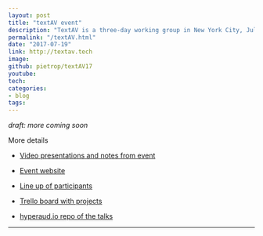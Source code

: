 ```yaml
---
layout: post
title: "textAV event"
description: "TextAV is a three-day working group in New York City, July 19-21, 2017, with leading technologists, application developers, and practitioners working in the area of online audio and video, with a particular focus on the use of captions and transcripts to facilitate and speed up the production process."
permalink: "/textAV.html"
date: "2017-07-19"
link: http://textav.tech
image: 
github: pietrop/textAV17
youtube: 
tech: 
categories:
- blog
tags:
---
```



_draft: more coming soon_

More details 
- [Video presentations and notes from event](https://pietropassarelli.gitbooks.io/textav/content/)

- [Event website](http://textAV.tech)
- [Line up of participants](https://sites.google.com/view/textav/confirmed-participants)
- [Trello board with projects](https://trello.com/b/tyIWiHOE/text-a-v-event-topics) 
- [hyperaud.io repo of the talks](http://textav.hyperaud.io/pad)


<!-- TODO: add Molly's post from Source when available.

TODO: add a bit about rational of the event, knowledge share to get people up to speed + unconference to hack on project. 

But not an hackaton, goal to grow and streghten the ecosystem.

 -->

<hr>

<!--  


<blockquote class="twitter-tweet" data-lang="en"><p lang="en" dir="ltr">What a morning view from <a href="https://t.co/x9UQL7s0K4">https://t.co/x9UQL7s0K4</a> event space <a href="https://twitter.com/NyuTisch">@NyuTisch</a> <a href="https://twitter.com/hashtag/TextAV?src=hash">#TextAV</a> <a href="https://t.co/Y5ixZqk0Bd">pic.twitter.com/Y5ixZqk0Bd</a></p>&mdash; Joscha Jaeger (@OpenHypervideo) <a href="https://twitter.com/OpenHypervideo/status/887660076999335936">July 19, 2017</a></blockquote>
<script async src="//platform.twitter.com/widgets.js" charset="utf-8"></script>


<blockquote class="twitter-tweet" data-lang="en"><p lang="en" dir="ltr">Lots of news bout <a href="https://twitter.com/PopUpArchive">@PopUpArchive</a> and <a href="https://twitter.com/audiosearchfm">@audiosearchfm</a> by <a href="https://twitter.com/baileyspace">@baileyspace</a> at <a href="https://twitter.com/hashtag/textav?src=hash">#textav</a>. 💁 <a href="https://t.co/9hiTuGMzv4">pic.twitter.com/9hiTuGMzv4</a></p>&mdash; Dave Rice (@dericed) <a href="https://twitter.com/dericed/status/887739052182700032">July 19, 2017</a></blockquote>
<script async src="//platform.twitter.com/widgets.js" charset="utf-8"></script>


<blockquote class="twitter-tweet" data-lang="en"><p lang="en" dir="ltr">Archive problems with <a href="https://twitter.com/dericed">@dericed</a> and <a href="https://twitter.com/villereal">@villereal</a> at <a href="https://twitter.com/hashtag/textav?src=hash">#textav</a> <a href="https://t.co/ByyEa58k2W">pic.twitter.com/ByyEa58k2W</a></p>&mdash; amymonte (@amymonte) <a href="https://twitter.com/amymonte/status/887769074561937408">July 19, 2017</a></blockquote>
<script async src="//platform.twitter.com/widgets.js" charset="utf-8"></script>


<blockquote class="twitter-tweet" data-lang="en"><p lang="en" dir="ltr">Yes here we go: &quot;archive problems&quot; with <a href="https://twitter.com/dericed">@dericed</a> and <a href="https://twitter.com/villereal">@villereal</a> <a href="https://twitter.com/hashtag/textav?src=hash">#textav</a> <a href="https://t.co/KO5yh7MuYP">pic.twitter.com/KO5yh7MuYP</a></p>&mdash; Molly Schwartz (@mollyfication) <a href="https://twitter.com/mollyfication/status/887768871448580096">July 19, 2017</a></blockquote>
<script async src="//platform.twitter.com/widgets.js" charset="utf-8"></script>


<blockquote class="twitter-tweet" data-lang="en"><p lang="en" dir="ltr">judge for yourself <a href="https://t.co/5DaekoV4XE">pic.twitter.com/5DaekoV4XE</a></p>&mdash; Dave Rice (@dericed) <a href="https://twitter.com/dericed/status/887691814123261952">July 19, 2017</a></blockquote>
<script async src="//platform.twitter.com/widgets.js" charset="utf-8"></script>

-->


<!-- 


Captions burner 
https://voxmedia.github.io/captions_burner/ 
Needs testing with vtt to see if it supports styling. 


 -->

